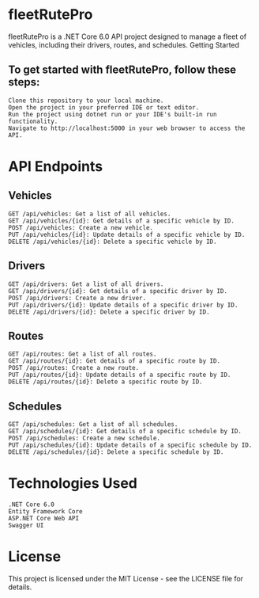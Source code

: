 # fleetRutePro

fleetRutePro is a .NET Core 6.0 API project designed to manage a fleet of vehicles, including their drivers, routes, and schedules.
Getting Started

## To get started with fleetRutePro, follow these steps:

    Clone this repository to your local machine.
    Open the project in your preferred IDE or text editor.
    Run the project using dotnet run or your IDE's built-in run functionality.
    Navigate to http://localhost:5000 in your web browser to access the API.

# API Endpoints
## Vehicles

    GET /api/vehicles: Get a list of all vehicles.
    GET /api/vehicles/{id}: Get details of a specific vehicle by ID.
    POST /api/vehicles: Create a new vehicle.
    PUT /api/vehicles/{id}: Update details of a specific vehicle by ID.
    DELETE /api/vehicles/{id}: Delete a specific vehicle by ID.

## Drivers

    GET /api/drivers: Get a list of all drivers.
    GET /api/drivers/{id}: Get details of a specific driver by ID.
    POST /api/drivers: Create a new driver.
    PUT /api/drivers/{id}: Update details of a specific driver by ID.
    DELETE /api/drivers/{id}: Delete a specific driver by ID.

## Routes

    GET /api/routes: Get a list of all routes.
    GET /api/routes/{id}: Get details of a specific route by ID.
    POST /api/routes: Create a new route.
    PUT /api/routes/{id}: Update details of a specific route by ID.
    DELETE /api/routes/{id}: Delete a specific route by ID.

## Schedules

    GET /api/schedules: Get a list of all schedules.
    GET /api/schedules/{id}: Get details of a specific schedule by ID.
    POST /api/schedules: Create a new schedule.
    PUT /api/schedules/{id}: Update details of a specific schedule by ID.
    DELETE /api/schedules/{id}: Delete a specific schedule by ID.

# Technologies Used

    .NET Core 6.0
    Entity Framework Core
    ASP.NET Core Web API
    Swagger UI

# License

This project is licensed under the MIT License - see the LICENSE file for details.